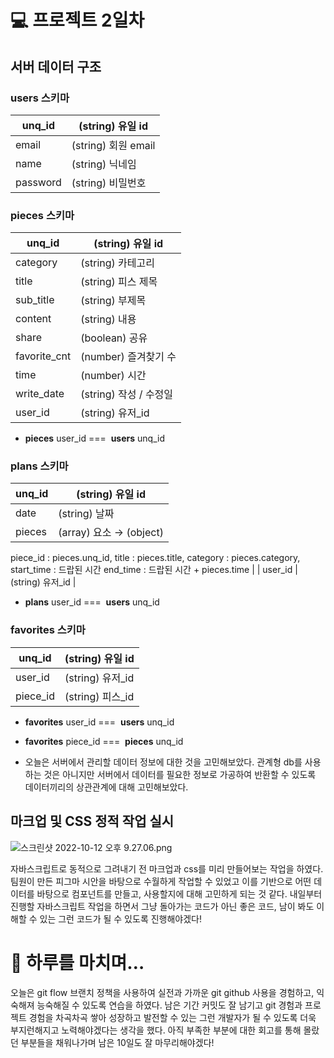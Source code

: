 # 💻 프로젝트 2일차

## 서버 데이터 구조

### users 스키마

| unq_id   | (string) 유일 id    |
| -------- | ------------------- |
| email    | (string) 회원 email |
| name     | (string) 닉네임     |
| password | (string) 비밀번호   |

### pieces 스키마

| unq_id       | (string) 유일 id       |
| ------------ | ---------------------- |
| category     | (string) 카테고리      |
| title        | (string) 피스 제목     |
| sub_title    | (string) 부제목        |
| content      | (string) 내용          |
| share        | (boolean) 공유         |
| favorite_cnt | (number) 즐겨찾기 수   |
| time         | (number) 시간          |
| write_date   | (string) 작성 / 수정일 |
| user_id      | (string) 유저\_id      |

- **pieces** user_id ===  **users** unq_id

### plans 스키마

| unq_id | (string) 유일 id        |
| ------ | ----------------------- |
| date   | (string) 날짜           |
| pieces | (array) 요소 → (object) |

piece_id : pieces.unq_id,
title : pieces.title,
category : pieces.category,
start_time : 드랍된 시간
end_time : 드랍된 시간 + pieces.time |
| user_id | (string) 유저\_id |

- **plans** user_id ===  **users** unq_id

### favorites 스키마

| unq_id   | (string) 유일 id  |
| -------- | ----------------- |
| user_id  | (string) 유저\_id |
| piece_id | (string) 피스\_id |

- **favorites** user_id ===  **users** unq_id
- **favorites** piece_id ===  **pieces** unq_id

- 오늘은 서버에서 관리할 데이터 정보에 대한 것을 고민해보았다. 관계형 db를 사용하는 것은 아니지만 서버에서 데이터를 필요한 정보로 가공하여 반환할 수 있도록 데이터끼리의 상관관계에 대해 고민해보았다.

## 마크업 및 CSS 정적 작업 실시

![스크린샷 2022-10-12 오후 9.27.06.png](https://s3-us-west-2.amazonaws.com/secure.notion-static.com/949215f4-5c23-4c8e-9696-9f53232a9384/%E1%84%89%E1%85%B3%E1%84%8F%E1%85%B3%E1%84%85%E1%85%B5%E1%86%AB%E1%84%89%E1%85%A3%E1%86%BA_2022-10-12_%E1%84%8B%E1%85%A9%E1%84%92%E1%85%AE_9.27.06.png)

자바스크립트로 동적으로 그려내기 전 마크업과 css를 미리 만들어보는 작업을 하였다. 팀원이 만든 피그마 시안을 바탕으로 수월하게 작업할 수 있었고 이를 기반으로 어떤 데이터를 바탕으로 컴포넌트를 만들고, 사용할지에 대해 고민하게 되는 것 같다. 내일부터 진행할 자바스크립트 작업을 하면서 그냥 돌아가는 코드가 아닌 좋은 코드, 남이 봐도 이해할 수 있는 그런 코드가 될 수 있도록 진행해야겠다!

# 🤯 하루를 마치며…

오늘은 git flow 브랜치 정책을 사용하여 실전과 가까운 git github 사용을 경험하고, 익숙해져 능숙해질 수 있도록 연습을 하였다. 남은 기간 커밋도 잘 남기고 git 경험과 프로젝트 경험을 차곡차곡 쌓아 성장하고 발전할 수 있는 그런 개발자가 될 수 있도록 더욱 부지런해지고 노력해야겠다는 생각을 했다. 아직 부족한 부분에 대한 회고를 통해 몰랐던 부분들을 채워나가며 남은 10일도 잘 마무리해야겠다!
